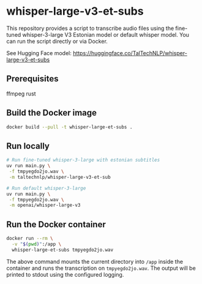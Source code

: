 # whisper-large-v3-et-subs

This repository provides a script to transcribe audio files using the fine-tuned whisper-3-large V3 Estonian model or default whisper model.
You can run the script directly or via Docker.

See Hugging Face model: https://huggingface.co/TalTechNLP/whisper-large-v3-et-subs

## Prerequisites

ffmpeg
rust


## Build the Docker image

```bash
docker build --pull -t whisper-large-et-subs .
```

## Run locally
```bash
# Run fine-tuned whisper-3-large with estonian subtitles
uv run main.py \
 -f tmpyegdo2jo.wav \
 -m taltechnlp/whisper-large-v3-et-sub

# Run default whisper-3-large
uv run main.py \
 -f tmpyegdo2jo.wav \
 -m openai/whisper-large-v3
```

## Run the Docker container

```bash
docker run --rm \
  -v "$(pwd)":/app \
  whisper-large-et-subs tmpyegdo2jo.wav
```

The above command mounts the current directory into `/app` inside the container and runs the transcription on `tmpyegdo2jo.wav`. The output will be printed to stdout using the configured logging.
